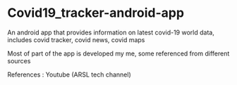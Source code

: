 # Covid19_tracker-android-app
An android app that provides information on latest covid-19 world data, includes covid tracker, covid news, covid maps

Most of part of the app is developed my me, some referenced from different sources


References : Youtube (ARSL tech channel)
